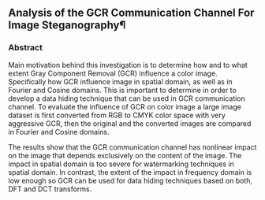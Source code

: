 ## Analysis of the GCR Communication Channel For Image Steganography¶

### Abstract
Main motivation behind this investigation is to determine how and to what extent Gray Component Removal (GCR) influence a color image. Specifically how GCR influence image in spatial domain, as well as in Fourier and Cosine domains. This is important to determine in order to develop a data hiding technique that can be used in GCR communication channel. To evaluate the influence of GCR on color image a large image dataset is first converted from RGB to CMYK color space with very aggressive GCR, then the original and the converted images are compared in Fourier and Cosine domains.

The results show that the GCR communication channel has nonlinear impact on the image that depends exclusively on the content of the image. The impact in spatial domain is too severe for watermarking techniques in spatial domain. In contrast, the extent of the impact in frequency domain is low enough so GCR can be used for data hiding techniques based on both, DFT and DCT transforms.
